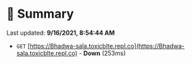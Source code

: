 # 📖 Summary
Last updated: **9/16/2021, 8:54:44 AM**

- `GET` [https://Bhadwa-sala.toxicblte.repl.co](https://Bhadwa-sala.toxicblte.repl.co) - **Down** (253ms)
